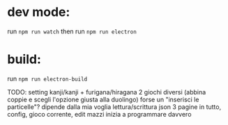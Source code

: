# dev mode:
run `npm run watch` then run `npm run electron`

# build:
run `npm run electron-build`

TODO:
setting kanji/kanji + furigana/hiragana
2 giochi diversi (abbina coppie e scegli l'opzione giusta alla duolingo)
forse un "inserisci le particelle"? dipende dalla mia voglia
lettura/scrittura json
3 pagine in tutto, config, gioco corrente, edit mazzi
inizia a programmare davvero
